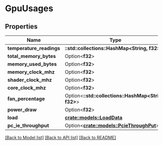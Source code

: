 # GpuUsages

## Properties

Name | Type | Description | Notes
------------ | ------------- | ------------- | -------------
**temperature_readings** | **::std::collections::HashMap<String, f32>** |  | 
**total_memory_bytes** | Option<**f32**> |  | 
**memory_used_bytes** | Option<**f32**> |  | 
**memory_clock_mhz** | Option<**f32**> |  | 
**shader_clock_mhz** | Option<**f32**> |  | 
**core_clock_mhz** | Option<**f32**> |  | 
**fan_percentage** | Option<**::std::collections::HashMap<String, f32>**> |  | 
**power_draw** | Option<**f32**> |  | 
**load** | [**crate::models::LoadData**](LoadData.md) |  | 
**pc_ie_throughput** | Option<[**crate::models::PcieThroughPut**](PCIE_ThroughPut.md)> |  | [optional]

[[Back to Model list]](../README.md#documentation-for-models) [[Back to API list]](../README.md#documentation-for-api-endpoints) [[Back to README]](../README.md)


